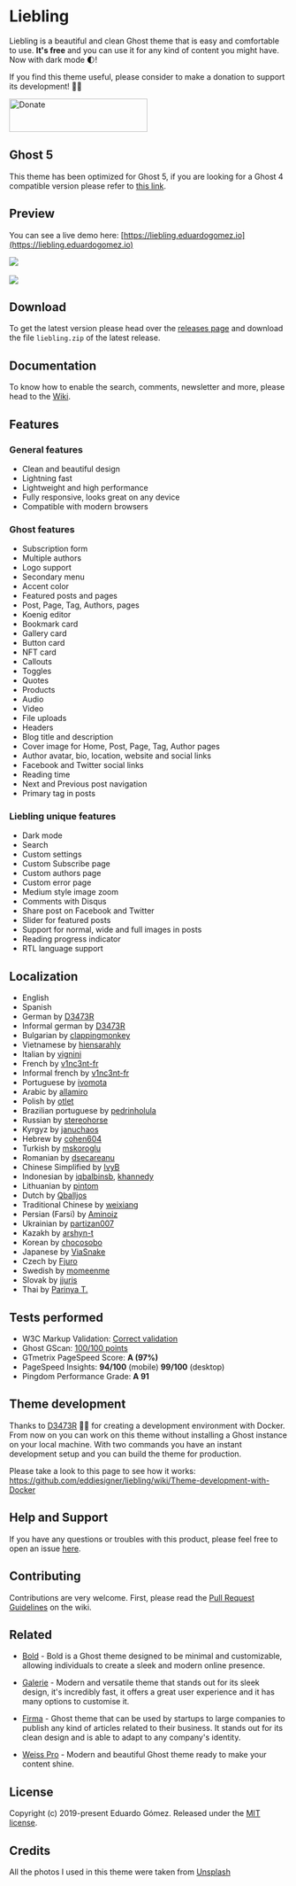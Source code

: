 # Liebling

Liebling is a beautiful and clean Ghost theme that is easy and comfortable to use. **It's free** and you can use it for any kind of content you might have. Now with dark mode 🌓!

If you find this theme useful, please consider to make a donation to support its development! 🙏🏼

<a href="https://ko-fi.com/eddiesigner" target="_blank"><img src="https://res.cloudinary.com/edev/image/upload/v1583011476/button_y8hgt8.png" alt="Donate" style="width: 250px !important; height: 60px !important;" width="250" height="60"></a>

## Ghost 5

This theme has been optimized for Ghost 5, if you are looking for a Ghost 4 compatible version please refer to [this link](https://github.com/eddiesigner/liebling/releases/tag/v1.5.2).

## Preview

You can see a live demo here: [https://liebling.eduardogomez.io](https://liebling.eduardogomez.io)

![](https://res.cloudinary.com/edev/image/upload/v1583792928/liebling/liebling-promo-desktop.jpg)
<br><br>
![](https://res.cloudinary.com/edev/image/upload/v1570370297/liebling/liebling-promo-mobile.jpg)

## Download

To get the latest version please head over the [releases page](https://github.com/eddiesigner/liebling/releases) and download the file `liebling.zip` of the latest release.

## Documentation

To know how to enable the search, comments, newsletter and more, please head to the [Wiki](https://github.com/eddiesigner/liebling/wiki).

## Features

### General features

* Clean and beautiful design
* Lightning fast
* Lightweight and high performance
* Fully responsive, looks great on any device
* Compatible with modern browsers

### Ghost features

* Subscription form
* Multiple authors
* Logo support
* Secondary menu
* Accent color
* Featured posts and pages
* Post, Page, Tag, Authors, pages
* Koenig editor
* Bookmark card
* Gallery card
* Button card
* NFT card
* Callouts
* Toggles
* Quotes
* Products
* Audio
* Video
* File uploads
* Headers
* Blog title and description
* Cover image for Home, Post, Page, Tag, Author pages
* Author avatar, bio, location, website and social links
* Facebook and Twitter social links
* Reading time
* Next and Previous post navigation
* Primary tag in posts

### Liebling unique features

* Dark mode
* Search
* Custom settings
* Custom Subscribe page
* Custom authors page
* Custom error page
* Medium style image zoom
* Comments with Disqus
* Share post on Facebook and Twitter
* Slider for featured posts
* Support for normal, wide and full images in posts
* Reading progress indicator
* RTL language support

## Localization

* English
* Spanish
* German by [D3473R](https://github.com/D3473R)
* Informal german by [D3473R](https://github.com/D3473R)
* Bulgarian by [clappingmonkey](https://github.com/clappingmonkey)
* Vietnamese by [hiensarahly](https://github.com/hiensarahly)
* Italian by [vignini](https://github.com/vignini)
* French by [v1nc3nt-fr](https://github.com/v1nc3nt-fr)
* Informal french by [v1nc3nt-fr](https://github.com/v1nc3nt-fr)
* Portuguese by [ivomota](https://github.com/ivomota)
* Arabic by [allamiro](https://github.com/allamiro)
* Polish by [otlet](https://github.com/otlet)
* Brazilian portuguese by [pedrinholula](https://github.com/pedrinholula)
* Russian by [stereohorse](https://github.com/stereohorse)
* Kyrgyz by [januchaos](https://github.com/januchaos)
* Hebrew by [cohen604](https://github.com/cohen604)
* Turkish by [mskoroglu](https://github.com/mskoroglu)
* Romanian by [dsecareanu](https://github.com/dsecareanu)
* Chinese Simplified by [IvyB](https://github.com/IvyB)
* Indonesian by [iqbalbinsb](https://github.com/iqbalbinsb), [khannedy](https://github.com/khannedy)
* Lithuanian by [pintom](https://github.com/pintom)
* Dutch by [Qballjos](https://github.com/Qballjos)
* Traditional Chinese by [weixiang](https://github.com/weixiang)
* Persian (Farsi) by [Aminoiz](https://github.com/Aminoiz)
* Ukrainian by [partizan007](https://github.com/partizan007)
* Kazakh by [arshyn-t](https://github.com/arshyn-t)
* Korean by [chocosobo](https://github.com/chocosobo)
* Japanese by [ViaSnake](https://github.com/ViaSnake)
* Czech by [Fjuro](https://github.com/Fjuro)
* Swedish by [momeenme](https://github.com/momeenme)
* Slovak by [jjuris](https://github.com/jjuris)
* Thai by [Parinya T.](https://github.com/pickyzz)

## Tests performed

* W3C Markup Validation: [Correct validation](https://validator.w3.org/nu/?doc=https%3A%2F%2Fliebling.eduardogomez.io%2F)
* Ghost GScan: [100/100 points](https://gscan.ghost.org/)
* GTmetrix PageSpeed Score: **A (97%)**
* PageSpeed Insights: **94/100** (mobile) **99/100** (desktop)
* Pingdom Performance Grade: **A 91**

## Theme development

Thanks to [D3473R](https://github.com/D3473R) 💪🏼 for creating a development environment with Docker. From now on you can work on this theme without installing a Ghost instance on your local machine. With two commands you have an instant development setup and you can build the theme for production.

Please take a look to this page to see how it works: https://github.com/eddiesigner/liebling/wiki/Theme-development-with-Docker

## Help and Support

If you have any questions or troubles with this product, please feel free to open an issue [here](https://github.com/eddiesigner/liebling/issues).

## Contributing

Contributions are very welcome. First, please read the [Pull Request Guidelines](https://github.com/eddiesigner/liebling/wiki/Pull-Request-Guidelines) on the wiki.

## Related

* [Bold](https://eddiesigner.gumroad.com/l/ltqtms) - Bold is a Ghost theme designed to be minimal and customizable, allowing individuals to create a sleek and modern online presence.

* [Galerie](https://eddiesigner.gumroad.com/l/KgroF) - Modern and versatile theme that stands out for its sleek design, it's incredibly fast, it offers a great user experience and it has many options to customise it.

* [Firma](https://gum.co/ZXLha) - Ghost theme that can be used by startups to large companies to publish any kind of articles related to their business. It stands out for its clean design and is able to adapt to any company's identity.

* [Weiss Pro](https://gum.co/pzvDn) - Modern and beautiful Ghost theme ready to make your content shine.

## License

Copyright (c) 2019-present Eduardo Gómez. Released under the [MIT license](https://github.com/eddiesigner/liebling/blob/master/LICENSE).

## Credits

All the photos I used in this theme were taken from [Unsplash](https://unsplash.com)

